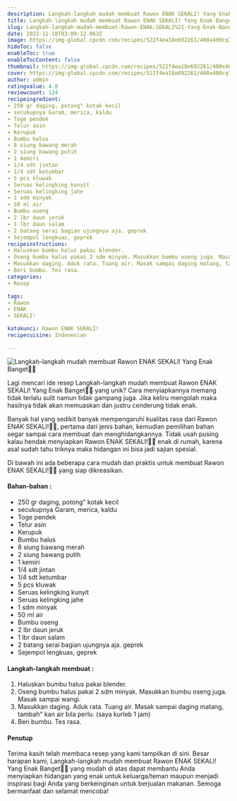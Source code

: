 ```yaml
---
description: Langkah-langkah mudah membuat Rawon ENAK SEKALI! Yang Enak Banget"
title: Langkah-langkah mudah membuat Rawon ENAK SEKALI! Yang Enak Banget
slug: Langkah-langkah-mudah-membuat-Rawon-ENAK-SEKALI%21-Yang-Enak-Banget
date: 2022-11-18T03:09:12.063Z
image: https://img-global.cpcdn.com/recipes/522f4ea18e692261/400x400cq70/photo.jpg
hideToc: false
enableToc: true
enableTocContent: false
thumbnail: https://img-global.cpcdn.com/recipes/522f4ea18e692261/400x400cq70/photo.jpg
cover: https://img-global.cpcdn.com/recipes/522f4ea18e692261/400x400cq70/photo.jpg
author: admin
ratingvalue: 4.8
reviewcount: 124
recipeingredient:
- 250 gr daging, potong" kotak kecil
- secukupnya Garam, merica, kaldu
- Toge pendek
- Telur asin
- Kerupuk
- Bumbu halus
- 8 siung bawang merah
- 2 siung bawang putih
- 1 kemiri
- 1/4 sdt jintan
- 1/4 sdt ketumbar
- 5 pcs kluwak
- Seruas kelingking kunyit
- Seruas kelingking jahe
- 1 sdm minyak
- 50 ml air
- Bumbu oseng
- 2 lbr daun jeruk
- 1 lbr daun salam
- 2 batang serai bagian ujungnya aja. geprek
- Sejempol lengkuas, geprek
recipeinstructions:
- Haluskan bumbu halus pakai blender.
- Oseng bumbu halus pakai 2 sdm minyak. Masukkan bumbu oseng juga. Masak sampai wangi.
- Masukkan daging. Aduk rata. Tuang air. Masak sampai daging matang, tambah" kan air bila perlu. (saya kurleb 1 jam)
- Beri bumbu. Tes rasa.
categories:
- Resep

tags:
- Rawon
- ENAK
- SEKALI!

katakunci: Rawon ENAK SEKALI!
recipecuisine: Indonesian

---
```


![Langkah-langkah mudah membuat Rawon ENAK SEKALI! Yang Enak Banget👩‍🍳](https://img-global.cpcdn.com/recipes/522f4ea18e692261/400x400cq70/photo.jpg)

Lagi mencari ide resep Langkah-langkah mudah membuat Rawon ENAK SEKALI! Yang Enak Banget👩‍🍳 yang unik? Cara menyiapkannya memang tidak terlalu sulit namun tidak gampang juga. Jika keliru mengolah maka hasilnya tidak akan memuaskan dan justru cenderung tidak enak.

Banyak hal yang sedikit banyak mempengaruhi kualitas rasa dari Rawon ENAK SEKALI!👩‍🍳, pertama dari jenis bahan, kemudian pemilihan bahan segar sampai cara membuat dan menghidangkannya. Tidak usah pusing kalau hendak menyiapkan Rawon ENAK SEKALI!👩‍🍳 enak di rumah, karena asal sudah tahu triknya maka hidangan ini bisa jadi sajian spesial.

Di bawah ini ada beberapa cara mudah dan praktis untuk membuat Rawon ENAK SEKALI!👩‍🍳 yang siap dikreasikan.

<!--inarticleads1-->

#### Bahan-bahan :

- 250 gr daging, potong" kotak kecil
- secukupnya Garam, merica, kaldu
- Toge pendek
- Telur asin
- Kerupuk
- Bumbu halus
- 8 siung bawang merah
- 2 siung bawang putih
- 1 kemiri
- 1/4 sdt jintan
- 1/4 sdt ketumbar
- 5 pcs kluwak
- Seruas kelingking kunyit
- Seruas kelingking jahe
- 1 sdm minyak
- 50 ml air
- Bumbu oseng
- 2 lbr daun jeruk
- 1 lbr daun salam
- 2 batang serai bagian ujungnya aja. geprek
- Sejempol lengkuas, geprek

<!--inarticleads2-->

#### Langkah-langkah membuat :

1. Haluskan bumbu halus pakai blender.
1. Oseng bumbu halus pakai 2 sdm minyak. Masukkan bumbu oseng juga. Masak sampai wangi.
1. Masukkan daging. Aduk rata. Tuang air. Masak sampai daging matang, tambah" kan air bila perlu. (saya kurleb 1 jam)
1. Beri bumbu. Tes rasa.

#### Penutup

Terima kasih telah membaca resep yang kami tampilkan di sini. Besar harapan kami, Langkah-langkah mudah membuat Rawon ENAK SEKALI! Yang Enak Banget👩‍🍳 yang mudah di atas dapat membantu Anda menyiapkan hidangan yang enak untuk keluarga/teman maupun menjadi inspirasi bagi Anda yang berkeinginan untuk berjualan makanan. Semoga bermanfaat dan selamat mencoba!